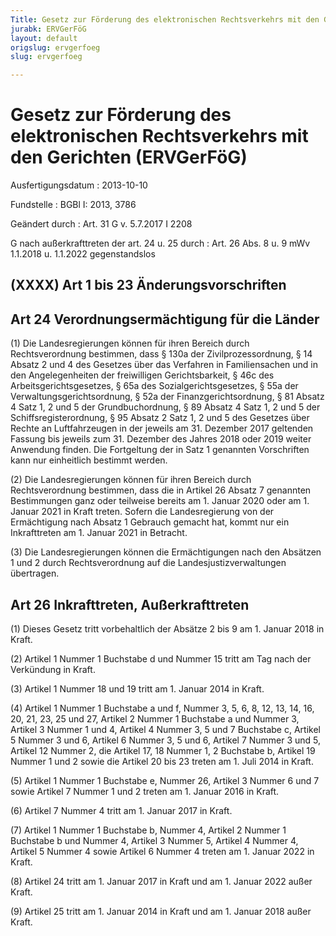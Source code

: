 ```yaml
---
Title: Gesetz zur Förderung des elektronischen Rechtsverkehrs mit den Gerichten
jurabk: ERVGerFöG
layout: default
origslug: ervgerfoeg
slug: ervgerfoeg

---
```


# Gesetz zur Förderung des elektronischen Rechtsverkehrs mit den Gerichten (ERVGerFöG)

Ausfertigungsdatum
:   2013-10-10

Fundstelle
:   BGBl I: 2013, 3786

Geändert durch
:   Art. 31 G v. 5.7.2017 I 2208

G nach außerkrafttreten der art. 24 u. 25 durch
:   Art. 26 Abs. 8 u. 9 mWv 1.1.2018 u. 1.1.2022 gegenstandslos


## (XXXX) Art 1 bis 23 Änderungsvorschriften



## Art 24 Verordnungsermächtigung für die Länder

(1) Die Landesregierungen können für ihren Bereich durch
Rechtsverordnung bestimmen, dass § 130a der Zivilprozessordnung, § 14
Absatz 2 und 4 des Gesetzes über das Verfahren in Familiensachen und
in den Angelegenheiten der freiwilligen Gerichtsbarkeit, § 46c des
Arbeitsgerichtsgesetzes, § 65a des Sozialgerichtsgesetzes, § 55a der
Verwaltungsgerichtsordnung, § 52a der Finanzgerichtsordnung, § 81
Absatz 4 Satz 1, 2 und 5 der Grundbuchordnung, § 89 Absatz 4 Satz 1, 2
und 5 der Schiffsregisterordnung, § 95 Absatz 2 Satz 1, 2 und 5 des
Gesetzes über Rechte an Luftfahrzeugen in der jeweils am 31. Dezember
2017 geltenden Fassung bis jeweils zum 31. Dezember des Jahres 2018
oder 2019 weiter Anwendung finden. Die Fortgeltung der in Satz 1
genannten Vorschriften kann nur einheitlich bestimmt werden.

(2) Die Landesregierungen können für ihren Bereich durch
Rechtsverordnung bestimmen, dass die in Artikel 26 Absatz 7 genannten
Bestimmungen ganz oder teilweise bereits am 1. Januar 2020 oder am 1.
Januar 2021 in Kraft treten. Sofern die Landesregierung von der
Ermächtigung nach Absatz 1 Gebrauch gemacht hat, kommt nur ein
Inkrafttreten am 1. Januar 2021 in Betracht.

(3) Die Landesregierungen können die Ermächtigungen nach den Absätzen
1 und 2 durch Rechtsverordnung auf die Landesjustizverwaltungen
übertragen.


## Art 26 Inkrafttreten, Außerkrafttreten

(1) Dieses Gesetz tritt vorbehaltlich der Absätze 2 bis 9 am 1. Januar
2018 in Kraft.

(2) Artikel 1 Nummer 1 Buchstabe d und Nummer 15 tritt am Tag nach der
Verkündung in Kraft.

(3) Artikel 1 Nummer 18 und 19 tritt am 1. Januar 2014 in Kraft.

(4) Artikel 1 Nummer 1 Buchstabe a und f, Nummer 3, 5, 6, 8, 12, 13,
14, 16, 20, 21, 23, 25 und 27, Artikel 2 Nummer 1 Buchstabe a und
Nummer 3, Artikel 3 Nummer 1 und 4, Artikel 4 Nummer 3, 5 und 7
Buchstabe c, Artikel 5 Nummer 3 und 6, Artikel 6 Nummer 3, 5 und 6,
Artikel 7 Nummer 3 und 5, Artikel 12 Nummer 2, die Artikel 17, 18
Nummer 1, 2 Buchstabe b, Artikel 19 Nummer 1 und 2 sowie die Artikel
20 bis 23 treten am 1. Juli 2014 in Kraft.

(5) Artikel 1 Nummer 1 Buchstabe e, Nummer 26, Artikel 3 Nummer 6 und
7 sowie Artikel 7 Nummer 1 und 2 treten am 1. Januar 2016 in Kraft.

(6) Artikel 7 Nummer 4 tritt am 1. Januar 2017 in Kraft.

(7) Artikel 1 Nummer 1 Buchstabe b, Nummer 4, Artikel 2 Nummer 1
Buchstabe b und Nummer 4, Artikel 3 Nummer 5, Artikel 4 Nummer 4,
Artikel 5 Nummer 4 sowie Artikel 6 Nummer 4 treten am 1. Januar 2022
in Kraft.

(8) Artikel 24 tritt am 1. Januar 2017 in Kraft und am 1. Januar 2022
außer Kraft.

(9) Artikel 25 tritt am 1. Januar 2014 in Kraft und am 1. Januar 2018
außer Kraft.


